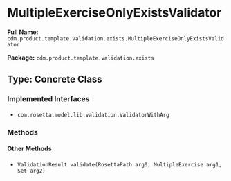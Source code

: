 # MultipleExerciseOnlyExistsValidator

**Full Name:** `cdm.product.template.validation.exists.MultipleExerciseOnlyExistsValidator`

**Package:** `cdm.product.template.validation.exists`

## Type: Concrete Class

### Implemented Interfaces

- `com.rosetta.model.lib.validation.ValidatorWithArg`

### Methods

#### Other Methods

- `ValidationResult validate(RosettaPath arg0, MultipleExercise arg1, Set arg2)`

